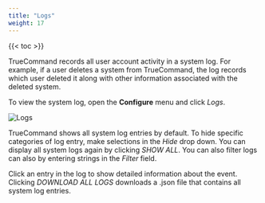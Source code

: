 ```yaml
---
title: "Logs"
weight: 17
---
```


{{< toc >}}

TrueCommand records all user account activity in a system log.
For example, if a user deletes a system from TrueCommand, the log records which user deleted it along with other information associated with the deleted system.

To view the system log, open the **Configure** <i class="fa fa-cog" aria-hidden="true" title="Settings"></i> menu and click *Logs*.

![Logs](/images/TrueCommand/1.3/Logs.png "Logs")

TrueCommand shows all system log entries by default.
To hide specific categories of log entry, make selections in the *Hide* drop down.
You can display all system logs again by clicking *SHOW ALL*.
You can also filter logs can also by entering strings in the *Filter* field.

Click an entry in the log to show detailed information about the event.
Clicking *DOWNLOAD ALL LOGS* downloads a <file>.json</file> file that contains all system log entries.
